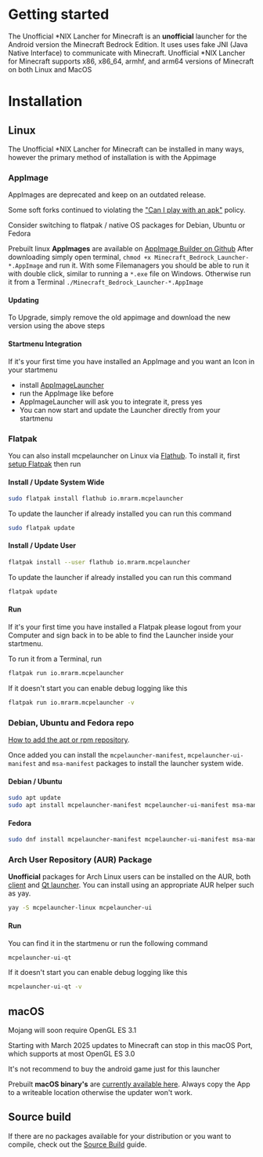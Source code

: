 # Getting started

The Unofficial *NIX Lancher for Minecraft is an **unofficial** launcher for the Android version
the Minecraft Bedrock Edition. It uses uses fake JNI (Java Native
Interface) to communicate with Minecraft. Unofficial *NIX Lancher for Minecraft supports x86,
x86_64, armhf, and arm64 versions of Minecraft on both Linux and MacOS

# Installation

## Linux

The Unofficial *NIX Lancher for Minecraft can be installed in many ways, however the primary
method of installation is with the Appimage

### AppImage

<div class="warning">

AppImages are deprecated and keep on an outdated release.

Some soft forks continued to violating the ["Can I play with an apk"](https://minecraft-linux.github.io/faq/index.html#can-i-play-with-an-apk) policy.

Consider switching to flatpak / native OS packages for Debian, Ubuntu or Fedora
</div>

Prebuilt linux **AppImages** are available on
[AppImage Builder on Github](https://github.com/minecraft-linux/appimage-builder/releases/latest)
After downloading simply open terminal,
`chmod +x Minecraft_Bedrock_Launcher-*.AppImage` and run
it. With some Filemanagers you should be able to run it with double
click, similar to running a `*.exe` file on Windows. Otherwise run it
from a Terminal `./Minecraft_Bedrock_Launcher-*.AppImage `

#### Updating

To Upgrade, simply remove the old appimage and download the new version
using the above steps

#### Startmenu Integration

If it's your first time you have installed an AppImage and you want an
Icon in your startmenu

- install
  [AppImageLauncher](https://github.com/TheAssassin/AppImageLauncher)
- run the AppImage like before
- AppImageLauncher will ask you to integrate it, press yes
- You can now start and update the Launcher directly from your startmenu

### Flatpak

You can also install mcpelauncher on Linux via
[Flathub](https://flathub.org/apps/details/io.mrarm.mcpelauncher). To
install it, first [setup Flatpak](https://flatpak.org/setup/) then run

#### Install / Update System Wide

``` bash
sudo flatpak install flathub io.mrarm.mcpelauncher
```

To update the launcher if already installed you can run this command

``` bash
sudo flatpak update
```

#### Install / Update User

``` bash
flatpak install --user flathub io.mrarm.mcpelauncher
```

To update the launcher if already installed you can run this command

``` bash
flatpak update
```

#### Run

If it's your first time you have installed a Flatpak please logout from
your Computer and sign back in to be able to find the Launcher inside
your startmenu.

To run it from a Terminal, run

``` bash
flatpak run io.mrarm.mcpelauncher
```

If it doesn't start you can enable debug logging like this

``` bash
flatpak run io.mrarm.mcpelauncher -v
```

### Debian, Ubuntu and Fedora repo

[How to add the apt or rpm
repository](https://github.com/minecraft-linux/pkg).

Once added you can install the `mcpelauncher-manifest`,
`mcpelauncher-ui-manifest` and `msa-manifest` packages to install the
launcher system wide.

#### Debian / Ubuntu

``` bash
sudo apt update
sudo apt install mcpelauncher-manifest mcpelauncher-ui-manifest msa-manifest
```

#### Fedora

``` bash
sudo dnf install mcpelauncher-manifest mcpelauncher-ui-manifest msa-manifest
```

### Arch User Repository (AUR) Package

**Unofficial** packages for Arch Linux users can be installed on the AUR, both [client](https://aur.archlinux.org/packages/mcpelauncher-linux) and [Qt launcher](https://aur.archlinux.org/packages/mcpelauncher-ui). You can install using an appropriate AUR helper such as yay.

``` bash
yay -S mcpelauncher-linux mcpelauncher-ui
```

#### Run

You can find it in the startmenu or run the following command

``` bash
mcpelauncher-ui-qt
```

If it doesn't start you can enable debug logging like this

``` bash
mcpelauncher-ui-qt -v
```

## macOS

<div class="warning">

Mojang will soon require OpenGL ES 3.1

Starting with March 2025 updates to Minecraft can stop in this macOS Port, which supports at most OpenGL ES 3.0

It's not recommend to buy the android game just for this launcher

</div>

Prebuilt **macOS binary's** are [currently available
here](https://github.com/ChristopherHX/osx-packaging-scripts/releases/latest).
Always copy the App to a writeable location otherwise the updater won't
work.

## Source build

If there are no packages available for your distribution or you want to compile, check out the
[Source Build](../source_build/index.md) guide.
